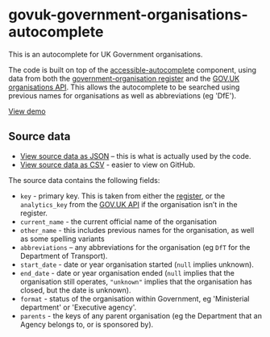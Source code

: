 # govuk-government-organisations-autocomplete

This is an autocomplete for UK Government organisations.

The code is built on top of the [accessible-autocomplete](https://github.com/alphagov/accessible-autocomplete) component, 
using data from both the [government-organisation register](https://government-organisation.register.gov.uk) and the 
[GOV.UK organisations API](https://www.gov.uk/api/organisations). This allows the autocomplete to be searched using 
previous names for organisations as well as abbreviations (eg 'DfE').

[View demo](https://frankieroberto.github.io/govuk-government-organisations-autocomplete/examples/)

## Source data

* [View source data as JSON](data.json) – this is what is actually used by the code.
* [View source data as CSV](data.csv) - easier to view on GitHub.

The source data contains the following fields:

* `key` - primary key. This is taken from either the [register](https://government-organisation.register.gov.uk), or the `analytics_key` from the [GOV.UK API](https://www.gov.uk/api/organisations) if the organisation isn’t in the register.
* `current_name` - the current official name of the organisation
* `other_name` - this includes previous names for the organisation, as well as some spelling variants
* `abbreviations` – any abbreviations for the organisation (eg `DfT` for the Department of Transport).
* `start_date` - date or year organisation started (`null` implies unknown).
* `end_date` - date or year organisation ended (`null` implies that the organisation still operates, `"unknown"` implies that the organisation has closed, but the date is unknown).
* `format` - status of the organisation within Government, eg 'Ministerial department' or 'Executive agency'.
* `parents` - the keys of any parent organisation (eg the Department that an Agency belongs to, or is sponsored by).
